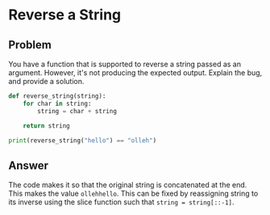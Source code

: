 # Reverse a String
## Problem
You have a function that is supported to reverse a string passed as an argument. However, it's not producing the expected output. Explain the bug, and provide a solution.

```python
def reverse_string(string):
    for char in string:
        string = char + string

    return string

print(reverse_string("hello") == "olleh")
```

## Answer
The code makes it so that the original string is concatenated at the end. This makes the value `ollehhello`. This can be fixed by reassigning string to its inverse using the slice function such that `string = string[::-1]`.